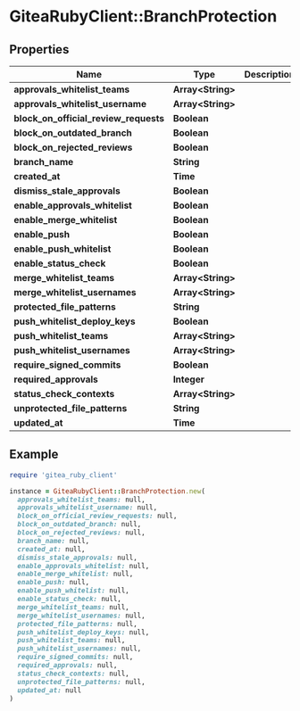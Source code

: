 # GiteaRubyClient::BranchProtection

## Properties

| Name | Type | Description | Notes |
| ---- | ---- | ----------- | ----- |
| **approvals_whitelist_teams** | **Array&lt;String&gt;** |  | [optional] |
| **approvals_whitelist_username** | **Array&lt;String&gt;** |  | [optional] |
| **block_on_official_review_requests** | **Boolean** |  | [optional] |
| **block_on_outdated_branch** | **Boolean** |  | [optional] |
| **block_on_rejected_reviews** | **Boolean** |  | [optional] |
| **branch_name** | **String** |  | [optional] |
| **created_at** | **Time** |  | [optional] |
| **dismiss_stale_approvals** | **Boolean** |  | [optional] |
| **enable_approvals_whitelist** | **Boolean** |  | [optional] |
| **enable_merge_whitelist** | **Boolean** |  | [optional] |
| **enable_push** | **Boolean** |  | [optional] |
| **enable_push_whitelist** | **Boolean** |  | [optional] |
| **enable_status_check** | **Boolean** |  | [optional] |
| **merge_whitelist_teams** | **Array&lt;String&gt;** |  | [optional] |
| **merge_whitelist_usernames** | **Array&lt;String&gt;** |  | [optional] |
| **protected_file_patterns** | **String** |  | [optional] |
| **push_whitelist_deploy_keys** | **Boolean** |  | [optional] |
| **push_whitelist_teams** | **Array&lt;String&gt;** |  | [optional] |
| **push_whitelist_usernames** | **Array&lt;String&gt;** |  | [optional] |
| **require_signed_commits** | **Boolean** |  | [optional] |
| **required_approvals** | **Integer** |  | [optional] |
| **status_check_contexts** | **Array&lt;String&gt;** |  | [optional] |
| **unprotected_file_patterns** | **String** |  | [optional] |
| **updated_at** | **Time** |  | [optional] |

## Example

```ruby
require 'gitea_ruby_client'

instance = GiteaRubyClient::BranchProtection.new(
  approvals_whitelist_teams: null,
  approvals_whitelist_username: null,
  block_on_official_review_requests: null,
  block_on_outdated_branch: null,
  block_on_rejected_reviews: null,
  branch_name: null,
  created_at: null,
  dismiss_stale_approvals: null,
  enable_approvals_whitelist: null,
  enable_merge_whitelist: null,
  enable_push: null,
  enable_push_whitelist: null,
  enable_status_check: null,
  merge_whitelist_teams: null,
  merge_whitelist_usernames: null,
  protected_file_patterns: null,
  push_whitelist_deploy_keys: null,
  push_whitelist_teams: null,
  push_whitelist_usernames: null,
  require_signed_commits: null,
  required_approvals: null,
  status_check_contexts: null,
  unprotected_file_patterns: null,
  updated_at: null
)
```

